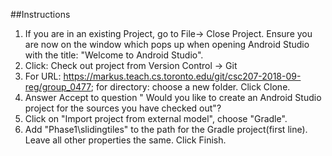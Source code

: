 ##Instructions


1. If you are in an existing Project, go to File-> Close Project. Ensure you are now on the window which pops up when opening Android Studio with the title: "Welcome to Android Studio".
2. Click: Check out project from Version Control -> Git
3. For URL:  https://markus.teach.cs.toronto.edu/git/csc207-2018-09-reg/group_0477; for directory: choose a new folder. Click Clone.
4. Answer Accept to question " Would you like to create an Android Studio project for the sources you have checked out"?
5. Click on "Import project from external model", choose "Gradle".
6. Add "Phase1\slidingtiles" to the path for the Gradle project(first line). Leave all other properties the same. Click Finish.

